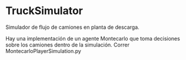 # TruckSimulator

Simulador de flujo de camiones en planta de descarga.

Hay una implementación de un agente Montecarlo que toma decisiones sobre los camiones dentro de la simulación. Correr MontecarloPlayerSimulation.py
